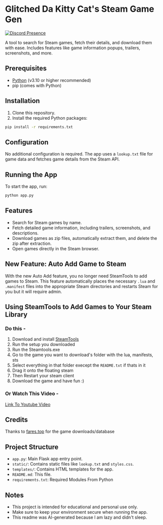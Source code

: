 # Glitched Da Kitty Cat's Steam Game Gen

[![Discord Presence](https://lanyard-profile-readme.vercel.app/api/1361130884140634322?theme=dark)](https://discord.com/users/1361130884140634322)

A tool to search for Steam games, fetch their details, and download them with ease. Includes features like game information popups, trailers, screenshots, and more.

## Prerequisites

- [Python](https://www.python.org/) (v3.10 or higher recommended)
- pip (comes with Python)

## Installation

1. Clone this repository.
2. Install the required Python packages:

```bash
pip install -r requirements.txt
```

## Configuration

No additional configuration is required. The app uses a `lookup.txt` file for game data and fetches game details from the Steam API.

## Running the App

To start the app, run:

```bash
python app.py
```

## Features

- Search for Steam games by name.
- Fetch detailed game information, including trailers, screenshots, and descriptions.
- Download games as zip files, automatically extract them, and delete the zip after extraction.
- Open games directly in the Steam browser.

## New Feature: Auto Add Game to Steam

With the new Auto Add feature, you no longer need SteamTools to add games to Steam. This feature automatically places the necessary `.lua` and `.manifest` files into the appropriate Steam directories and restarts Steam for you but it will require admin.


## Using SteamTools to Add Games to Your Steam Library

### Do this - 

1. Download and install [SteamTools](https://www.steamtools.net/download.html#)
2. Run the setup you downloaded
3. Run the Steamtools.exe
4. Go to the game you want to download's folder with the lua, manifests, sts
5. Select everything in that folder execept the `README.txt` if thats in it
6. Drag it onto the floating steam 
7. Then Restart your steam client
8. Download the game and have fun :)

### Or Watch This Video - 

[Link To Youtube Video](https://youtu.be/3T47Uwx9QlM?si=qFwmUPDvsvFuFLpy&t=12)

## Credits

Thanks to [fares.top](https://fares.top/) for the game downloads/database

## Project Structure

- `app.py`: Main Flask app entry point.
- `static/`: Contains static files like `lookup.txt` and `styles.css`.
- `templates/`: Contains HTML templates for the app.
- `README.md`: This file.
- `requirements.txt`: Required Modules From Python

## Notes

- This project is intended for educational and personal use only.
- Make sure to keep your environment secure when running the app.
- This readme was AI-generated because I am lazy and didn't sleep.
